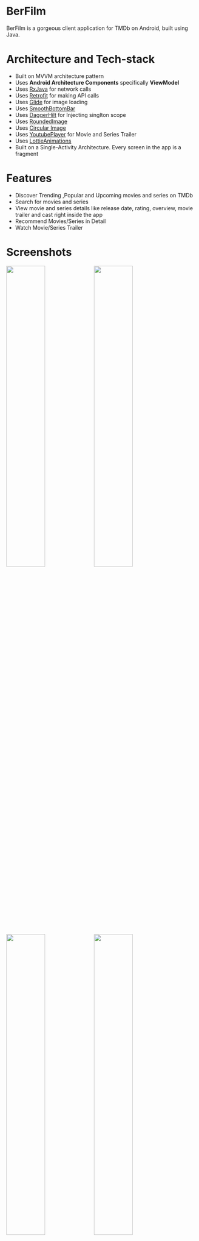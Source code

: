# BerFilm


BerFilm is a gorgeous client application for TMDb on Android, built using Java.


# Architecture and Tech-stack
- Built on MVVM architecture pattern
- Uses **Android Architecture Components** specifically **ViewModel**
- Uses [RxJava](https://github.com/ReactiveX/RxJava) for network calls
- Uses [Retrofit](https://square.github.io/retrofit/) for making API calls
- Uses [Glide](https://github.com/bumptech/glide) for image loading
- Uses [SmoothBottomBar](https://github.com/ibrahimsn98/SmoothBottomBar)
- Uses [DaggerHilt](https://dagger.dev/hilt/) for Injecting singlton scope
- Uses [RoundedImage](https://github.com/vinc3m1/RoundedImageView/)
- Uses [Circular Image](https://github.com/hdodenhof/CircleImageView)
- Uses [YoutubePlayer](https://github.com/PierfrancescoSoffritti/android-youtube-player) for Movie and Series Trailer
- Uses [LottieAnimations](https://lottiefiles.com/)
- [](https://github.com/haroldadmin/MovieDB#features)Built on a Single-Activity Architecture. Every screen in the app is a fragment

# Features
- Discover Trending ,Popular and Upcoming movies and series on TMDb
- Search for movies and series
- View movie and series details like release date, rating, overview, movie trailer and cast right inside the app
- Recommend Movies/Series in Detail
- Watch Movie/Series Trailer

# Screenshots

<a target="_blank" rel="noopener noreferrer" href="https://user-images.githubusercontent.com/76472236/162749216-9fd0803f-1a76-4343-b96b-03046a2d1f7c.jpg"><img src="https://user-images.githubusercontent.com/76472236/162749216-9fd0803f-1a76-4343-b96b-03046a2d1f7c.jpg" width="45%" style="max-width: 100%;"></a>
<a target="_blank" rel="noopener noreferrer" href="https://user-images.githubusercontent.com/76472236/162751357-227c227b-f6cf-4481-a2dc-74380f962797.jpg"><img src="https://user-images.githubusercontent.com/76472236/162751357-227c227b-f6cf-4481-a2dc-74380f962797.jpg" width="45%" style="max-width: 100%;"></a>
<a target="_blank" rel="noopener noreferrer" href="https://user-images.githubusercontent.com/76472236/162752127-884bfd7e-88d8-4650-8839-6463652252a0.jpg"><img src="https://user-images.githubusercontent.com/76472236/162752127-884bfd7e-88d8-4650-8839-6463652252a0.jpg" width="45%" style="max-width: 100%;"></a>
<a target="_blank" rel="noopener noreferrer" href="https://user-images.githubusercontent.com/76472236/162752546-43a4eb16-6d03-4d6a-abe2-4ca64d8719ad.jpg"><img src="https://user-images.githubusercontent.com/76472236/162752546-43a4eb16-6d03-4d6a-abe2-4ca64d8719ad.jpg" width="45%" style="max-width: 100%;"></a>
<a target="_blank" rel="noopener noreferrer" href="https://user-images.githubusercontent.com/76472236/162752833-c273d2da-b60d-4a44-9169-1519939252d4.jpg"><img src="https://user-images.githubusercontent.com/76472236/162752833-c273d2da-b60d-4a44-9169-1519939252d4.jpg" width="45%" style="max-width: 100%;"></a>




# ApiKey
Add your ApiKey to **/app/src/main/java/com/ash/berfilm/Service/ApiClient.java**


